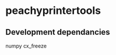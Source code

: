 peachyprintertools
==================

Development dependancies
--------------------------

numpy
cx_freeze
